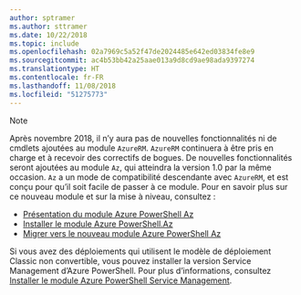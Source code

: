 ```yaml
---
author: sptramer
ms.author: sttramer
ms.date: 10/22/2018
ms.topic: include
ms.openlocfilehash: 02a7969c5a52f47de2024485e642ed03834fe8e9
ms.sourcegitcommit: ac4b53bb42a25aae013a9d8cd9ae98ada9397274
ms.translationtype: HT
ms.contentlocale: fr-FR
ms.lasthandoff: 11/08/2018
ms.locfileid: "51275773"
---
```

> [!NOTE]
> 
> Après novembre 2018, il n’y aura pas de nouvelles fonctionnalités ni de cmdlets ajoutées au module `AzureRM`. `AzureRM` continuera à être pris en charge et à recevoir des correctifs de bogues. De nouvelles fonctionnalités seront ajoutées au module `Az`, qui atteindra la version 1.0 par la même occasion. `Az` a un mode de compatibilité descendante avec `AzureRM`, et est conçu pour qu’il soit facile de passer à ce module. Pour en savoir plus sur ce nouveau module et sur la mise à niveau, consultez :
>
> * [Présentation du module Azure PowerShell Az](/powershell/azure/new-azureps-module-az)
> * [Installer le module Azure PowerShell.Az](/powershell/azure/install-az-ps)
> * [Migrer vers le nouveau module Azure PowerShell Az](/powershell/azure/migrate-from-azurerm-to-az)
>
> Si vous avez des déploiements qui utilisent le modèle de déploiement Classic non convertible, vous pouvez installer la version Service Management d’Azure PowerShell. Pour plus d’informations, consultez [Installer le module Azure PowerShell Service Management](/powershell/azure/servicemanagement/install-azure-ps).
